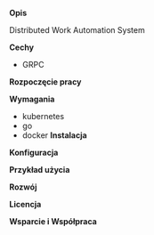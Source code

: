 **Opis**

Distributed Work Automation System

**Cechy**
- GRPC
  
**Rozpoczęcie pracy**
  
**Wymagania**
- kubernetes
- go
- docker
**Instalacja**
  
**Konfiguracja**

**Przykład użycia**

**Rozwój**

**Licencja**

**Wsparcie i Współpraca**


